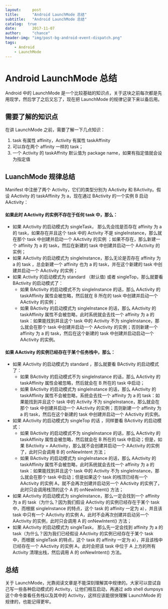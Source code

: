 ```yaml
---
layout:     post
title:      "Android LaunchMode 总结"
subtitle:   "Android LaunchMode 总结"
catalog:  true
date:       2017-11-07
author:     "chance"
header-img: "img/post-bg-android-event-dispatch.png" 
tags:
    - Android
    - LaunchMode
---
```


# Android LaunchMode 总结
Android 中的 LaunchMode 是一个比较基础的知识点，关于这块之前每次都是先用现学，然后学了之后又忘了，现在把 LaunchMode 的规律记录下来以备后用。

## 需要了解的知识点
在讲 LaunchMode 之前，需要了解一下几点知识：

1. task 有属性 affinity，Activity 有属性 taskAffinity
2. 可以存在两个 affinity 一样的 task；
3. 一个 Activity 的 taskAffnity 默认值为 package name，如果有指定值就会设为指定值
<!-- more -->
## LuanchMode 规律总结

Manifest 中注册了两个 Activity，它们的类型分别为 AActivity 和 BActivity。假设 AActivity 的 taskAffinity 为 a，现在通过 BActivity 的一个实例 B 启动 AActivity：

#### 如果此时 AActivity 的实例不存在于任何 task 中，那么：

- 如果  AActivity 的启动模式为 singleTask， 那么先会找是否存在 affinity 为 a 的 task，如果存在并且这个 task 中的 Activity 不是 singleInstance，那么就在那个 task 中创建并启动一个 AActivity 的实例 ；如果不存在，那么新建一个 affinity 为 a  的 task，然后在新建的 task 中创建并启动一个 AActivity 的实例；
- 如果 AActivity 的启动模式为 singleInstance，那么无论是否存在 affinity 为 a 的 task ，总会新建一个 affinity 也为 a 的 task，并在这个新建的 task 中创建并启动一个 AActivity 的实例；
- 如果 Activity 的启动模式为 standard （默认值) 或者 singleTop，那么就要看 BActivity 的启动模式了：
   - 如果 BActivity 的启动模式不为 singleInstance 的话，那么  AActivity  的 taskAffinity 属性会被忽略，然后就在 B 所在的 task 中创建并启动一个 AActivity 的实例；
   - 如果  BActivity 的启动模式为 singleInstance 的话，那么 AActivity 的 taskAffinity 属性不会被忽略，此时系统就会去找一个 affinity 为 a 的 task：如果能找到并且这个 task 中的 Activity 不为 singleInstance，那么就会在那个 task 中创建并启动一个 AActivity 的实例；否则新建一个 affinity 为 a 的 task，然后在这个新建的 task 中创建并启动启动一个 AActivity 的实例。

#### 如果 AActivity 的实例已经存在于某个任务栈中，那么：

- 如果 AActivity 的启动模式为 standard ，那么就要看 BActivity 的启动模式了：
   - 如果 BActivity 的启动模式不为 singleInstance 的话，那么  AActivity  的 taskAffinity 属性会被忽略，然后就会在 B 所在的 task 中启动；
   - 如果  BActivity 的启动模式为 singleInstance 的话，那么 AActivity 的 taskAffinity 属性不会被忽略，系统会去找一个 affinity 为 a 的 task：如果能找到并且这个 task 中的 Activity 不为 singleInstance，那么就会在那个 task 中创建并启动一个 AActivity 的实例；否则新建一个 affinity 为 a 的 task，然后在这个新建的 task 中创建并启动一个  AActivity 的实例。
- 如果 AActivity 的启动模式为 singleTop 的话 ，同样要看 BActivity 的启动模式：
   - 如果 BActivity 的启动模式不为 singleInstance 的话，那么  AActivity  的 taskAffinity 属性会被忽略，然后就会在  B 所在的 task 中启动；但是，如果 BActivity = AActivity，那么就不会创建并启动一个 AActivity 的实例了，此时只会调用 B 的 onNewIntent 方法；
   - 如果 BActivity 的启动模式为 singleInstance 的话，那么 AActivity 的 taskAffinity 属性不会被忽略，此时系统就会去找一个 affinity 为 a 的 task：如果能找到并且这个 task 中的 Activity 不为 singleInstance，那么就会在那个 task 中启动；但是如果这个 task 的栈顶已经有一个 AActivity 的实例 A，就不会再次创建并启动另一个 AActivity 的实例了，此时只会调用栈顶的这个 A 的 onNewIntent() 方法；
- 如果 AActivity 的启动模式为 singleInstance，那么一定会找到一个 affinity 为 a 的 task（为什么？因为我们假设 AActivity 的实例已经存在于某个 task 中，而根据 singleInstance 的特点，这个 task 的 affinity 一定为 a），并且该 task 中只有一个 AActivity 的实例 A，此时不会再次创建并启动另一个 AActivity 的实例，此时只会调用  A 的 onNewIntent() 方法；
- 如果  AActivity 的启动模式为 singleTask， 那么先一定会找到 affinity 为 a 的 task（为什么？因为我们已经假设 AActivity 的实例已经存在于某个 task 中，而根据 singleTask 的特点，这个 task 的 affinity 一定为 a），并且该栈中已经存在一个 AActivity 的实例 A，此时会把该 task 中位于 A 上方的所有 Activity 清理出栈，然后调用 A  的 onNewIntent() 方法。

## 总结
关于 LaunchMode，光靠阅读文章是不能深刻理解其中规律的。大家可以尝试自己写一些各种启动模式的 Activity，让他们相互启动，再通过 adb shell dumpsys 这个命令查看任务栈以及其中的 Activity，这样应该能很快理解 LaunchMode 的规律的，也能记得更牢。
